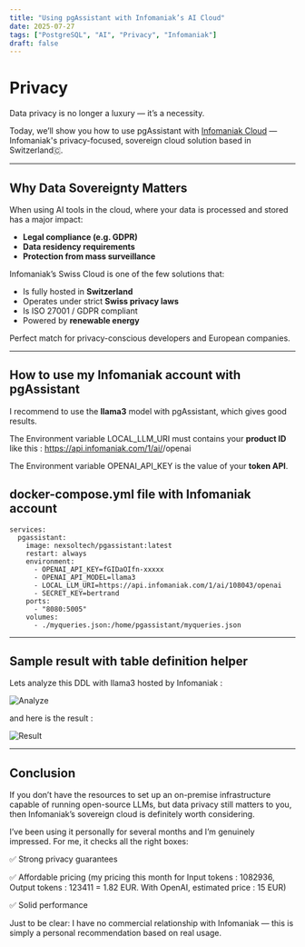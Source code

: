 ```yaml
---
title: "Using pgAssistant with Infomaniak’s AI Cloud"
date: 2025-07-27
tags: ["PostgreSQL", "AI", "Privacy", "Infomaniak"]
draft: false
---
```


# Privacy
 
Data privacy is no longer a luxury — it’s a necessity.

Today, we’ll show you how to use pgAssistant with [Infomaniak Cloud](https://swissdata.ai/en) — Infomaniak's privacy-focused, sovereign cloud solution based in Switzerland🇨.

---

## Why Data Sovereignty Matters

When using AI tools in the cloud, where your data is processed and stored has a major impact:

- **Legal compliance (e.g. GDPR)**
- **Data residency requirements**
- **Protection from mass surveillance**

Infomaniak’s Swiss Cloud is one of the few solutions that:
- Is fully hosted in **Switzerland**
- Operates under strict **Swiss privacy laws**
- Is ISO 27001 / GDPR compliant
- Powered by **renewable energy**

Perfect match for privacy-conscious developers and European companies.

---

## How to use my Infomaniak account with pgAssistant

I recommend to use the **llama3** model with pgAssistant, which gives good results.

The Environment variable LOCAL_LLM_URI must contains your **product ID** like this : https://api.infomaniak.com/1/ai/<productid>/openai
    
The Environment variable OPENAI_API_KEY is the value of your **token API**.
    
    
## docker-compose.yml file with Infomaniak account
```  
services:
  pgassistant:
    image: nexsoltech/pgassistant:latest
    restart: always
    environment:
      - OPENAI_API_KEY=fGIDaOIfn-xxxxx
      - OPENAI_API_MODEL=llama3
      - LOCAL_LLM_URI=https://api.infomaniak.com/1/ai/108043/openai
      - SECRET_KEY=bertrand
    ports:
      - "8080:5005"
    volumes:
      - ./myqueries.json:/home/pgassistant/myqueries.json
```

---

## Sample result with table definition helper

Lets analyze this DDL with llama3 hosted by Infomaniak :

![Analyze](/images/infomaniak_tabledef.webp)

and here is the result :

![Result](/images/infomaniak_result.webp)

---

## Conclusion

If you don’t have the resources to set up an on-premise infrastructure capable of running open-source LLMs, but data privacy still matters to you, then Infomaniak’s sovereign cloud is definitely worth considering.

I’ve been using it personally for several months and I’m genuinely impressed. For me, it checks all the right boxes:

✅ Strong privacy guarantees

✅ Affordable pricing (my pricing this month for Input tokens : 1082936, Output tokens : 123411 = 1.82 EUR. With OpenAI, estimated price : 15 EUR)

✅ Solid performance

Just to be clear: I have no commercial relationship with Infomaniak — this is simply a personal recommendation based on real usage.

